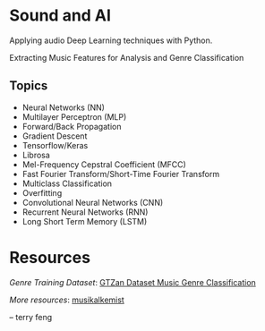 # Sound and AI

Applying audio Deep Learning techniques with Python.

Extracting Music Features for Analysis and Genre Classification

## Topics

- Neural Networks (NN)
- Multilayer Perceptron (MLP)
- Forward/Back Propagation
- Gradient Descent
- Tensorflow/Keras
- Librosa
- Mel-Frequency Cepstral Coefficient (MFCC)
- Fast Fourier Transform/Short-Time Fourier Transform
- Multiclass Classification
- Overfitting
- Convolutional Neural Networks (CNN)
- Recurrent Neural Networks (RNN)
- Long Short Term Memory (LSTM)

# Resources

*Genre Training Dataset*: [GTZan Dataset Music Genre Classification](https://www.kaggle.com/andradaolteanu/gtzan-dataset-music-genre-classification)

*More resources*: [musikalkemist](https://github.com/musikalkemist/DeepLearningForAudioWithPython)

&ndash; terry feng
